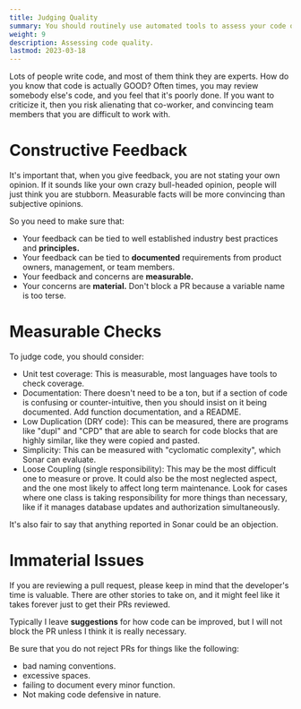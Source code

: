 ```yaml
---
title: Judging Quality
summary: You should routinely use automated tools to assess your code quality.
weight: 9
description: Assessing code quality.
lastmod: 2023-03-18
---
```


Lots of people write code, and most of them think they are experts.  How do you know
that code is actually GOOD?  Often times, you may review somebody else's code, and 
you feel that it's poorly done.  If you want to criticize it, then you risk alienating
that co-worker, and convincing team members that you are difficult to work with.

# Constructive Feedback

It's important that, when you give feedback, you are not stating your own opinion.
If it sounds like your own crazy bull-headed opinion, people will just think you are 
stubborn.  Measurable facts will be more convincing than subjective opinions.

So you need to make sure that:
* Your feedback can be tied to well established industry best practices and **principles.**
* Your feedback can be tied to **documented** requirements from product owners, management, or team members.
* Your feedback and concerns are **measurable.**
* Your concerns are **material.**  Don't block a PR because a variable name is too terse.

# Measurable Checks

To judge code, you should consider:
* Unit test coverage: This is measurable, most languages have tools to check coverage.
* Documentation: There doesn't need to be a ton, but if a section of code is confusing 
  or counter-intuitive, then you should insist on it being documented.  Add function 
  documentation, and a README.
* Low Duplication (DRY code): This can be measured, there are programs like "dupl" and "CPD" that are
  able to search for code blocks that are highly similar, like they were copied and pasted.
* Simplicity: This can be measured with "cyclomatic complexity", which Sonar can evaluate.
* Loose Coupling (single responsibility): This may be the most difficult one to measure or prove.
  It could also be the most neglected aspect, and the one most likely to affect long term maintenance.
  Look for cases where one class is taking responsibility for more things than necessary, 
  like if it manages database updates and authorization simultaneously.

It's also fair to say that anything reported in Sonar could be an objection.

# Immaterial Issues

If you are reviewing a pull request, please keep in mind that the developer's time is
valuable.  There are other stories to take on, and it might feel like it takes forever 
just to get their PRs reviewed.

Typically I leave **suggestions** for how code can be improved, but I will not block the
PR unless I think it is really necessary.  

Be sure that you do not reject PRs for things like the following:
* bad naming conventions.
* excessive spaces.
* failing to document every minor function.
* Not making code defensive in nature.